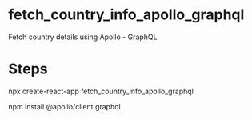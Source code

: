 # fetch_country_info_apollo_graphql

Fetch country details using  Apollo - GraphQL

# Steps

npx create-react-app fetch_country_info_apollo_graphql

npm install @apollo/client graphql

